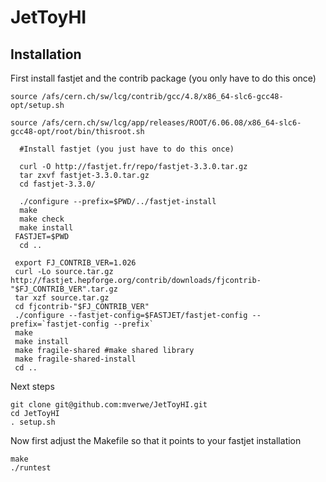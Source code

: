 # JetToyHI

## Installation

First install fastjet and the contrib package (you only have to do this once)
```
source /afs/cern.ch/sw/lcg/contrib/gcc/4.8/x86_64-slc6-gcc48-opt/setup.sh

source /afs/cern.ch/sw/lcg/app/releases/ROOT/6.06.08/x86_64-slc6-gcc48-opt/root/bin/thisroot.sh

  #Install fastjet (you just have to do this once)

  curl -O http://fastjet.fr/repo/fastjet-3.3.0.tar.gz 
  tar zxvf fastjet-3.3.0.tar.gz
  cd fastjet-3.3.0/

  ./configure --prefix=$PWD/../fastjet-install
  make 
  make check
  make install
 FASTJET=$PWD
  cd ..

 export FJ_CONTRIB_VER=1.026 
 curl -Lo source.tar.gz http://fastjet.hepforge.org/contrib/downloads/fjcontrib-"$FJ_CONTRIB_VER".tar.gz
 tar xzf source.tar.gz
 cd fjcontrib-"$FJ_CONTRIB_VER"
 ./configure --fastjet-config=$FASTJET/fastjet-config --prefix=`fastjet-config --prefix`
 make 
 make install 
 make fragile-shared #make shared library
 make fragile-shared-install
 cd ..
```

Next steps
```
git clone git@github.com:mverwe/JetToyHI.git
cd JetToyHI
. setup.sh
```

Now first adjust the Makefile so that it points to your fastjet installation
```
make
./runtest
```
